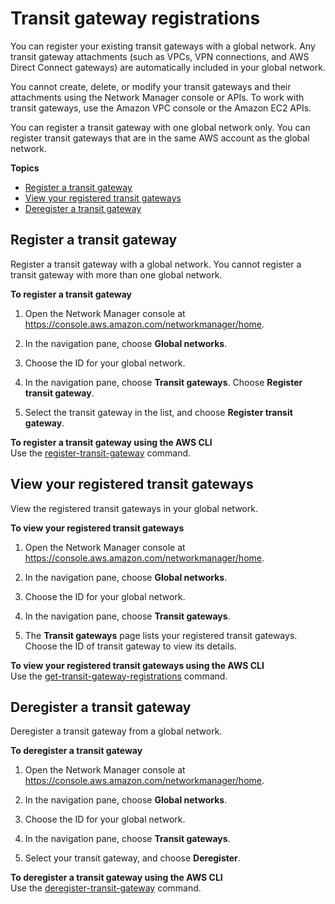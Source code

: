 # Transit gateway registrations<a name="tgw-registrations"></a>

You can register your existing transit gateways with a global network\. Any transit gateway attachments \(such as VPCs, VPN connections, and AWS Direct Connect gateways\) are automatically included in your global network\.

You cannot create, delete, or modify your transit gateways and their attachments using the Network Manager console or APIs\. To work with transit gateways, use the Amazon VPC console or the Amazon EC2 APIs\.

You can register a transit gateway with one global network only\. You can register transit gateways that are in the same AWS account as the global network\.

**Topics**
+ [Register a transit gateway](#register-tgw)
+ [View your registered transit gateways](#view-registered-tgws)
+ [Deregister a transit gateway](#deregister-tgw)

## Register a transit gateway<a name="register-tgw"></a>

Register a transit gateway with a global network\. You cannot register a transit gateway with more than one global network\.

**To register a transit gateway**

1. Open the Network Manager console at [https://console\.aws\.amazon\.com/networkmanager/home](https://console.aws.amazon.com/networkmanager/home)\.

1. In the navigation pane, choose **Global networks**\.

1. Choose the ID for your global network\.

1. In the navigation pane, choose **Transit gateways**\. Choose **Register transit gateway**\.

1. Select the transit gateway in the list, and choose **Register transit gateway**\.

**To register a transit gateway using the AWS CLI**  
Use the [register\-transit\-gateway](https://docs.aws.amazon.com/cli/latest/reference/networkmanager/register-transit-gateway.html) command\.

## View your registered transit gateways<a name="view-registered-tgws"></a>

View the registered transit gateways in your global network\.

**To view your registered transit gateways**

1. Open the Network Manager console at [https://console\.aws\.amazon\.com/networkmanager/home](https://console.aws.amazon.com/networkmanager/home)\.

1. In the navigation pane, choose **Global networks**\.

1. Choose the ID for your global network\.

1. In the navigation pane, choose **Transit gateways**\.

1. The **Transit gateways** page lists your registered transit gateways\. Choose the ID of transit gateway to view its details\.

**To view your registered transit gateways using the AWS CLI**  
Use the [get\-transit\-gateway\-registrations](https://docs.aws.amazon.com/cli/latest/reference/networkmanager/get-transit-gateway-registrations.html) command\.

## Deregister a transit gateway<a name="deregister-tgw"></a>

Deregister a transit gateway from a global network\.

**To deregister a transit gateway**

1. Open the Network Manager console at [https://console\.aws\.amazon\.com/networkmanager/home](https://console.aws.amazon.com/networkmanager/home)\.

1. In the navigation pane, choose **Global networks**\.

1. Choose the ID for your global network\.

1. In the navigation pane, choose **Transit gateways**\. 

1. Select your transit gateway, and choose **Deregister**\.

**To deregister a transit gateway using the AWS CLI**  
Use the [deregister\-transit\-gateway](https://docs.aws.amazon.com/cli/latest/reference/networkmanager/deregister-transit-gateway.html) command\.